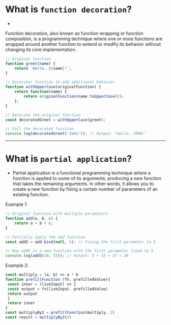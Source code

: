 # What is `function decoration`?

- 
Function decoration, also known as function wrapping or function composition, is a programming technique where one or more functions are wrapped around another function to extend or modify its behavior without changing its core implementation.

```js
// Original function
function greet(name) {
    return `Hello, ${name}!`;
}

// Decorator function to add additional behavior
function withUpperCase(originalFunction) {
    return function(name) {
        return originalFunction(name.toUpperCase());
    };
}

// Decorate the original function
const decoratedGreet = withUpperCase(greet);

// Call the decorated function
console.log(decoratedGreet('John')); // Output: "Hello, JOHN!"
```


- - - - - 

# What is `partial application`?

- Partial application is a functional programming technique where a function is applied to some of its arguments, producing a new function that takes the remaining arguments. In other words, it allows you to create a new function by fixing a certain number of parameters of an existing function.

Example 1:

```js
// Original function with multiple parameters
function add(a, b, c) {
    return a + b + c;
}

// Partially apply the add function
const add5 = add.bind(null, 5); // Fixing the first parameter to 5

// Now add5 is a new function with the first parameter fixed to 5
console.log(add5(10, 15)); // Output: 5 + 10 + 15 = 30

```

Example 2:

```js
const multiply = (a, b) => a * b
function prefillFunction (fn, prefilledValue){
 const inner = (liveInput) => {
 const output = fn(liveInput, prefilledValue)
 return output
 }
 return inner
}
const multiplyBy2 = prefillFunction(multiply, 2)
const result = multiplyBy2(5)
```

